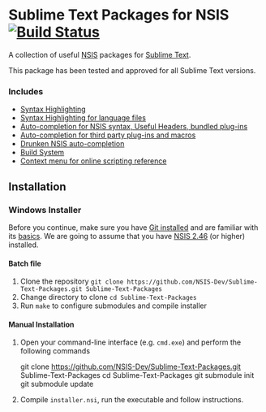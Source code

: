 # Sublime Text Packages for NSIS [![Build Status](https://secure.travis-ci.org/NSIS-Dev/Sublime-Text-Packages.png)](http://travis-ci.org/NSIS-Dev/Sublime-Text-Packages)

A collection of useful [NSIS](http://nsis.sourceforge.net) packages for [Sublime Text](http://www.sublimetext.com/). 

This package has been tested and approved for all Sublime Text versions.

### Includes

* [Syntax Highlighting](https://github.com/SublimeText/NSIS)
* [Syntax Highlighting for language files](https://github.com/idleberg/NSIS-Language-File-Sublime-Text)
* [Auto-completion for NSIS syntax, Useful Headers, bundled plug-ins](https://github.com/idleberg/NSIS-Sublime-Text)
* [Auto-completion for third party plug-ins and macros](https://github.com/idleberg/NSIS-Sublime-Text-Addons)
* [Drunken NSIS auto-completion](https://github.com/idleberg/Drunken-NSIS)
* [Build System](http://nsis.sourceforge.net/Sublime_Text_Build_System_for_NSIS)
* [Context menu for online scripting reference](https://github.com/idleberg/NSIS-Sublime-Text-Menu)

## Installation

### Windows Installer

Before you continue, make sure you have [Git installed](http://git-scm.com/download/) and are familiar with its [basics](http://git-scm.com/documentation). We are going to assume that you have [NSIS 2.46](http://nsis.sourceforge.net/Download) (or higher) installed.

#### Batch file

1. Clone the repository `git clone https://github.com/NSIS-Dev/Sublime-Text-Packages.git Sublime-Text-Packages`
2. Change directory to clone `cd Sublime-Text-Packages`
3. Run `make` to configure submodules and compile installer


#### Manual Installation

1. Open your command-line interface (e.g. `cmd.exe`) and perform the following commands

    git clone https://github.com/NSIS-Dev/Sublime-Text-Packages.git Sublime-Text-Packages
    cd Sublime-Text-Packages
    git submodule init
    git submodule update

2. Compile `installer.nsi`, run the executable and follow instructions.
